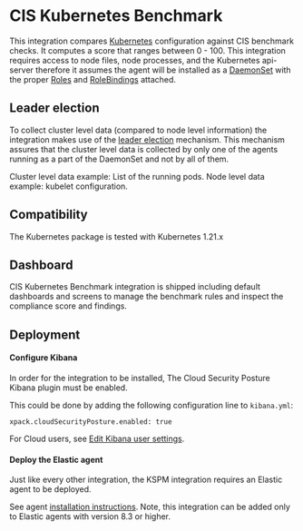 # CIS Kubernetes Benchmark

This integration compares [Kubernetes](https://kubernetes.io/) configuration against CIS benchmark checks. It computes a score that ranges between 0 - 100. This integration requires access to node files, node processes, and the Kubernetes api-server therefore it assumes the agent will be installed as a [DaemonSet](https://kubernetes.io/docs/concepts/workloads/controllers/daemonset/) with the proper [Roles](https://kubernetes.io/docs/reference/access-authn-authz/rbac/#role-and-clusterrole) and [RoleBindings](https://kubernetes.io/docs/reference/access-authn-authz/rbac/#rolebinding-and-clusterrolebinding) attached.

## Leader election

To collect cluster level data (compared to node level information) the integration makes use of the [leader election](https://www.elastic.co/guide/en/fleet/master/kubernetes_leaderelection-provider.html) mechanism.
This mechanism assures that the cluster level data is collected by only one of the agents running as a part of the DaemonSet and not by all of them.

Cluster level data example: List of the running pods.
Node level data example: kubelet configuration.

## Compatibility

The Kubernetes package is tested with Kubernetes 1.21.x

## Dashboard

CIS Kubernetes Benchmark integration is shipped including default dashboards and screens to manage the benchmark rules and inspect the compliance score and findings.

## Deployment

#### Configure Kibana

In order for the integration to be installed, The Cloud Security Posture Kibana plugin must be enabled.

This could be done by adding the following configuration line to `kibana.yml`:
```
xpack.cloudSecurityPosture.enabled: true
```
For Cloud users, see [Edit Kibana user settings](https://www.elastic.co/guide/en/cloud/current/ec-manage-kibana-settings.html).


#### Deploy the Elastic agent

Just like every other integration, the KSPM integration requires an Elastic agent to be deployed.

See agent [installation instructions](https://www.elastic.co/guide/en/fleet/current/running-on-kubernetes-managed-by-fleet.html).
Note, this integration can be added only to Elastic agents with version 8.3 or higher.
